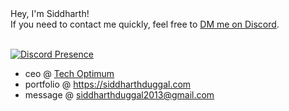 
<div style="width:"200px !important">Hey, I'm Siddharth! <br/>If you need to contact me quickly, feel free to <a href="https://discord.com/users/910659572199464990"> DM me on Discord</a>. </div>
<br/>

[![Discord Presence](https://lanyard.cnrad.dev/api/910659572199464990)](https://discord.com/users/910659572199464990)

-  ceo @ [Tech Optimum](https://github.com/TechOptimum)
-  portfolio @ https://siddharthduggal.com
-  message @ [siddharthduggal2013@gmail.com](mailto:siddharthduggal2013@gmail.com)
